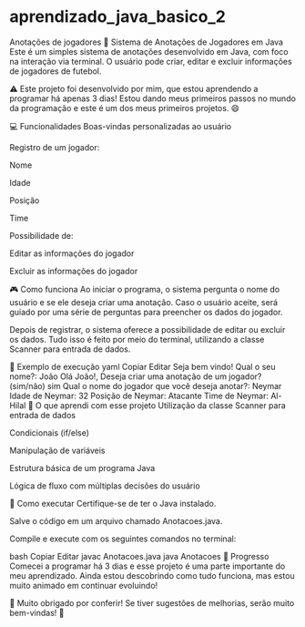 # aprendizado_java_basico_2
Anotações de jogadores
📝 Sistema de Anotações de Jogadores em Java
Este é um simples sistema de anotações desenvolvido em Java, com foco na interação via terminal. O usuário pode criar, editar e excluir informações de jogadores de futebol.

⚠️ Este projeto foi desenvolvido por mim, que estou aprendendo a programar há apenas 3 dias! Estou dando meus primeiros passos no mundo da programação e este é um dos meus primeiros projetos. 😄

💻 Funcionalidades
Boas-vindas personalizadas ao usuário

Registro de um jogador:

Nome

Idade

Posição

Time

Possibilidade de:

Editar as informações do jogador

Excluir as informações do jogador

🎮 Como funciona
Ao iniciar o programa, o sistema pergunta o nome do usuário e se ele deseja criar uma anotação. Caso o usuário aceite, será guiado por uma série de perguntas para preencher os dados do jogador.

Depois de registrar, o sistema oferece a possibilidade de editar ou excluir os dados. Tudo isso é feito por meio do terminal, utilizando a classe Scanner para entrada de dados.

📌 Exemplo de execução
yaml
Copiar
Editar
Seja bem vindo!
Qual o seu nome?: João
Olá João!, Deseja criar uma anotação de um jogador? (sim/não)
sim
Qual o nome do jogador que você deseja anotar?: Neymar
Idade de Neymar: 32
Posição de Neymar: Atacante
Time de Neymar: Al-Hilal
🧠 O que aprendi com esse projeto
Utilização da classe Scanner para entrada de dados

Condicionais (if/else)

Manipulação de variáveis

Estrutura básica de um programa Java

Lógica de fluxo com múltiplas decisões do usuário

🚀 Como executar
Certifique-se de ter o Java instalado.

Salve o código em um arquivo chamado Anotacoes.java.

Compile e execute com os seguintes comandos no terminal:

bash
Copiar
Editar
javac Anotacoes.java
java Anotacoes
📅 Progresso
Comecei a programar há 3 dias e esse projeto é uma parte importante do meu aprendizado. Ainda estou descobrindo como tudo funciona, mas estou muito animado em continuar evoluindo!

📘 Muito obrigado por conferir! Se tiver sugestões de melhorias, serão muito bem-vindas! 🙌


